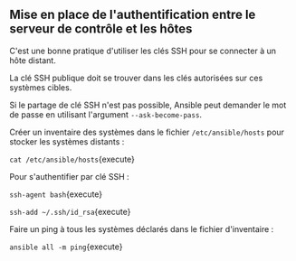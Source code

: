 ## Mise en place de l'authentification entre le serveur de contrôle et les hôtes

C'est une bonne pratique d'utiliser les clés SSH pour se connecter à un hôte distant.

La clé SSH publique doit se trouver dans les clés autorisées sur ces systèmes cibles.

Si le partage de clé SSH n'est pas possible, Ansible peut demander le mot de passe en utilisant l'argument `--ask-become-pass`.

Créer un inventaire des systèmes dans le fichier `/etc/ansible/hosts` pour stocker les systèmes distants :

`cat /etc/ansible/hosts`{execute}

Pour s'authentifier par clé SSH :

`ssh-agent bash`{execute}

`ssh-add ~/.ssh/id_rsa`{execute}

Faire un ping à tous les systèmes déclarés dans le fichier d'inventaire :

`ansible all -m ping`{execute}
